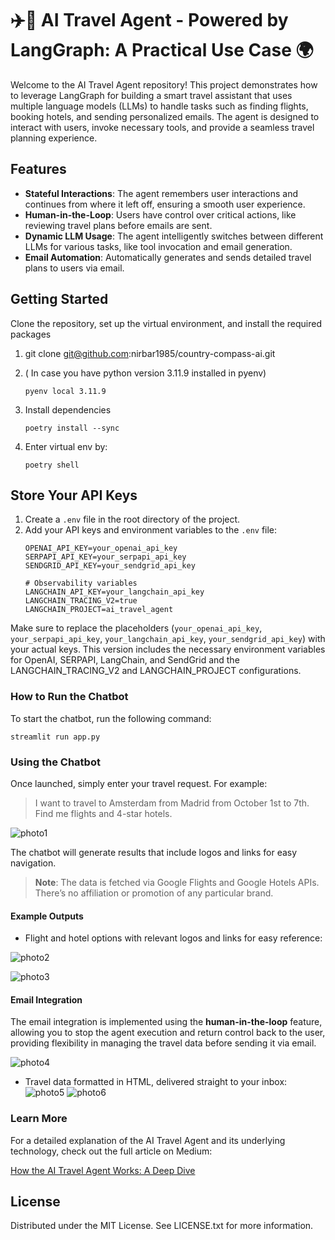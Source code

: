 # ✈️🧳 AI Travel Agent - Powered by LangGraph: A Practical Use Case 🌍
Welcome to the AI Travel Agent repository! This project demonstrates how to leverage LangGraph for building a smart travel assistant that uses multiple language models (LLMs) to handle tasks such as finding flights, booking hotels, and sending personalized emails. The agent is designed to interact with users, invoke necessary tools, and provide a seamless travel planning experience.

## **Features**

- **Stateful Interactions**: The agent remembers user interactions and continues from where it left off, ensuring a smooth user experience.
- **Human-in-the-Loop**: Users have control over critical actions, like reviewing travel plans before emails are sent.
- **Dynamic LLM Usage**: The agent intelligently switches between different LLMs for various tasks, like tool invocation and email generation.
- **Email Automation**: Automatically generates and sends detailed travel plans to users via email.

## Getting Started
Clone the repository, set up the virtual environment, and install the required packages

1. git clone git@github.com:nirbar1985/country-compass-ai.git

1. ( In case you have python version 3.11.9 installed in pyenv)
   ```shell script
   pyenv local 3.11.9
   ```

1. Install dependencies
    ```shell script
    poetry install --sync
    ```

1. Enter virtual env by:
    ```shell script
    poetry shell
    ```

## **Store Your API Keys**

1. Create a `.env` file in the root directory of the project.
2. Add your API keys and environment variables to the `.env` file:
    ```plaintext
    OPENAI_API_KEY=your_openai_api_key
    SERPAPI_API_KEY=your_serpapi_api_key
    SENDGRID_API_KEY=your_sendgrid_api_key

    # Observability variables
    LANGCHAIN_API_KEY=your_langchain_api_key
    LANGCHAIN_TRACING_V2=true
    LANGCHAIN_PROJECT=ai_travel_agent
    ```

Make sure to replace the placeholders (`your_openai_api_key`, `your_serpapi_api_key`, `your_langchain_api_key`, `your_sendgrid_api_key`) with your actual keys.
This version includes the necessary environment variables for OpenAI, SERPAPI, LangChain, and SendGrid and the LANGCHAIN_TRACING_V2 and LANGCHAIN_PROJECT configurations.

### How to Run the Chatbot
To start the chatbot, run the following command:
```
streamlit run app.py
```

### Using the Chatbot
Once launched, simply enter your travel request. For example:
> I want to travel to Amsterdam from Madrid from October 1st to 7th. Find me flights and 4-star hotels.


![photo1](https://github.com/user-attachments/assets/eb12d697-a445-4b13-b084-d2052f91d7bc)

The chatbot will generate results that include logos and links for easy navigation.

> **Note**: The data is fetched via Google Flights and Google Hotels APIs. There’s no affiliation or promotion of any particular brand.


#### Example Outputs

- Flight and hotel options with relevant logos and links for easy reference:

![photo2](https://github.com/user-attachments/assets/741e010c-22cf-4d31-a518-441b076ec58f)

![photo3](https://github.com/user-attachments/assets/a29173c7-852d-41ab-b3fe-94e6cca83c78)


#### Email Integration
The email integration is implemented using the **human-in-the-loop** feature, allowing you to stop the agent execution and return control back to the user, providing flexibility in managing the travel data before sending it via email.

![photo4](https://github.com/user-attachments/assets/53775c87-7881-40c3-9b23-2885ed020e46)

- Travel data formatted in HTML, delivered straight to your inbox:
![photo5](https://github.com/user-attachments/assets/02641ce1-b303-4020-9849-7d77f596a6ba)
![photo6](https://github.com/user-attachments/assets/1c3d8a35-148d-4144-829a-b1db6e3b3dde)

### Learn More
For a detailed explanation of the AI Travel Agent and its underlying technology, check out the full article on Medium:

[How the AI Travel Agent Works: A Deep Dive](https://medium.com/your-article-link-here)

## License
Distributed under the MIT License. See LICENSE.txt for more information.
